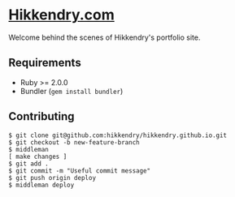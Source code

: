 # [Hikkendry.com](hikkendry.com)

Welcome behind the scenes of Hikkendry's portfolio site.

## Requirements

* Ruby >= 2.0.0
* Bundler (`gem install bundler`)

## Contributing

```shell
$ git clone git@github.com:hikkendry/hikkendry.github.io.git
$ git checkout -b new-feature-branch
$ middleman
[ make changes ]
$ git add .
$ git commit -m "Useful commit message"
$ git push origin deploy
$ middleman deploy
```
